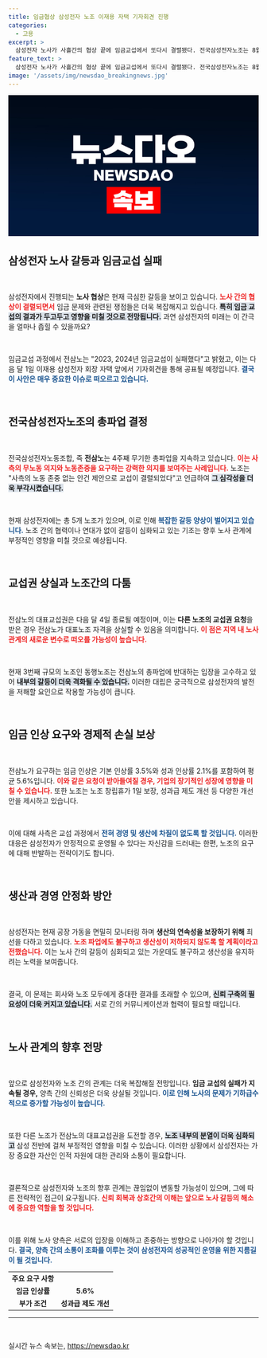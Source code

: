 ```yaml
---
title: 임금협상 삼성전자 노조 이재용 자택 기자회견 진행
categories:
  - 고용
excerpt: >
  삼성전자 노사가 사흘간의 협상 끝에 임금교섭에서 또다시 결렬됐다. 전국삼성전자노조는 8월 1일 이재용 회장 자택 앞에서 기자회견을 열고 파업 지속을 알릴 예정이다. 교섭권 상실이 임박한 노조의 향후 운명은 불확실하다.
feature_text: >
  삼성전자 노사가 사흘간의 협상 끝에 임금교섭에서 또다시 결렬됐다. 전국삼성전자노조는 8월 1일 이재용 회장 자택 앞에서 기자회견을 열고 파업 지속을 알릴 예정이다. 교섭권 상실이 임박한 노조의 향후 운명은 불확실하다.
image: '/assets/img/newsdao_breakingnews.jpg'
---
```


<p><img src="/assets/img/newsdao_breakingnews.jpg" alt="ontimetimes 속보" /></p>

<h2 data-ke-size="size26">삼성전자 노사 갈등과 임금교섭 실패</h2>

<p data-ke-size="size16">&nbsp;</p>  

<p>삼성전자에서 진행되는 <b>노사 협상</b>은 현재 극심한 갈등을 보이고 있습니다. <b><span style="color: #ee2323;">노사 간의 협상이 결렬되면서</span></b> 임금 문제와 관련된 쟁점들은 더욱 복잡해지고 있습니다. <b><span style="background-color: #21538527;">특히 임금 교섭의 결과가 두고두고 영향을 미칠 것으로 전망됩니다.</span></b> 과연 삼성전자의 미래는 이 간극을 얼마나 좁힐 수 있을까요? </p>

<p data-ke-size="size16">&nbsp;</p>  

<p>임금교섭 과정에서 전삼노는 "2023, 2024년 임금교섭이 실패했다"고 밝혔고, 이는 다음 달 1일 이재용 삼성전자 회장 자택 앞에서 기자회견을 통해 공표될 예정입니다. <b><span style="color: #1a5490;">결국 이 사안은 매우 중요한 이슈로 떠오르고 있습니다.</span></b> </p>

<p data-ke-size="size16">&nbsp;</p>

<h2 data-ke-size="size26">전국삼성전자노조의 총파업 결정</h2>

<p data-ke-size="size16">&nbsp;</p>  

<p>전국삼성전자노동조합, 즉 <b>전삼노</b>는 4주째 무기한 총파업을 지속하고 있습니다. <b><span style="color: #ee2323;">이는 사측의 무노동 의지와 노동존중을 요구하는 강력한 의지를 보여주는 사례입니다.</span></b>  노조는 "사측의 노동 존중 없는 안건 제안으로 교섭이 결렬되었다"고 언급하여 <b><span style="background-color: #21538527;">그 심각성을 더욱 부각시켰습니다.</span></b> </p>

<p data-ke-size="size16">&nbsp;</p>  

<p>현재 삼성전자에는 총 5개 노조가 있으며, 이로 인해 <b><span style="color: #1a5490;">복잡한 갈등 양상이 벌어지고 있습니다.</span></b> 노조 간의 협력이나 연대가 없이 갈등이 심화되고 있는 기조는 향후 노사 관계에 부정적인 영향을 미칠 것으로 예상됩니다. </p>

<p data-ke-size="size16">&nbsp;</p>

<h2 data-ke-size="size26">교섭권 상실과 노조간의 다툼</h2>

<p data-ke-size="size16">&nbsp;</p>  

<p>전삼노의 대표교섭권은 다음 달 4일 종료될 예정이며, 이는 <b>다른 노조의 교섭권 요청</b>을 받은 경우 전삼노가 대표노조 자격을 상실할 수 있음을 의미합니다. <b><span style="color: #ee2323;">이 점은 지역 내 노사 관계의 새로운 변수로 떠오를 가능성이 높습니다.</span></b> </p>

<p data-ke-size="size16">&nbsp;</p>  

<p>현재 3번째 규모의 노조인 동행노조는 전삼노의 총파업에 반대하는 입장을 고수하고 있어 <b><span style="background-color: #21538527;">내부의 갈등이 더욱 격화될 수 있습니다.</span></b> 이러한 대립은 궁극적으로 삼성전자의 발전을 저해할 요인으로 작용할 가능성이 큽니다.</p>

<p data-ke-size="size16">&nbsp;</p>

<h2 data-ke-size="size26">임금 인상 요구와 경제적 손실 보상</h2>

<p data-ke-size="size16">&nbsp;</p>  

<p>전삼노가 요구하는 임금 인상은 기본 인상률 3.5%와 성과 인상률 2.1%를 포함하여 평균 5.6%입니다. <b><span style="color: #ee2323;">이와 같은 요청이 받아들여질 경우, 기업의 장기적인 성장에 영향을 미칠 수 있습니다.</span></b> 또한 노조는 노조 창립휴가 1일 보장, 성과급 제도 개선 등 다양한 개선안을 제시하고 있습니다.</p>

<p data-ke-size="size16">&nbsp;</p>  

<p>이에 대해 사측은 교섭 과정에서 <b><span style="color: #1a5490;">전혀 경영 및 생산에 차질이 없도록 할 것입니다.</span></b> 이러한 대응은 삼성전자가 안정적으로 운영될 수 있다는 자신감을 드러내는 한편, 노조의 요구에 대해 반발하는 전략이기도 합니다. </p>

<p data-ke-size="size16">&nbsp;</p>

<h2 data-ke-size="size26">생산과 경영 안정화 방안</h2>

<p data-ke-size="size16">&nbsp;</p>  

<p>삼성전자는 현재 공장 가동을 면밀히 모니터링 하며 <b>생산의 연속성을 보장하기 위해</b> 최선을 다하고 있습니다. <b><span style="color: #ee2323;">노조 파업에도 불구하고 생산성이 저하되지 않도록 할 계획이라고 전했습니다.</span></b> 이는 노사 간의 갈등이 심화되고 있는 가운데도 불구하고 생산성을 유지하려는 노력을 보여줍니다. </p>

<p data-ke-size="size16">&nbsp;</p>  

<p>결국, 이 문제는 회사와 노조 모두에게 중대한 결과를 초래할 수 있으며, <b><span style="background-color: #21538527;">신뢰 구축의 필요성이 더욱 커지고 있습니다.</span></b> 서로 간의 커뮤니케이션과 협력이 필요할 때입니다. </p>

<p data-ke-size="size16">&nbsp;</p>

<h2 data-ke-size="size26">노사 관계의 향후 전망</h2>

<p data-ke-size="size16">&nbsp;</p>  

<p>앞으로 삼성전자와 노조 간의 관계는 더욱 복잡해질 전망입니다. <b>임금 교섭의 실패가 지속될 경우,</b> 양측 간의 신뢰성은 더욱 상실될 것입니다. <b><span style="color: #1a5490;">이로 인해 노사의 문제가 기하급수적으로 증가할 가능성이 높습니다.</span></b> </p>

<p data-ke-size="size16">&nbsp;</p>  

<p>또한 다른 노조가 전삼노의 대표교섭권을 도전할 경우, <b><span style="background-color: #21538527;">노조 내부의 분열이 더욱 심화되고</span></b> 삼성 전반에 걸쳐 부정적인 영향을 미칠 수 있습니다. 이러한 상황에서 삼성전자는 가장 중요한 자산인 인적 자원에 대한 관리와 소통이 필요합니다. </p>

<p data-ke-size="size16">&nbsp;</p>  

<p>결론적으로 삼성전자와 노조의 향후 관계는 끊임없이 변동할 가능성이 있으며, 그에 따른 전략적인 접근이 요구됩니다. <b><span style="color: #ee2323;">신뢰 회복과 상호간의 이해는 앞으로 노사 갈등의 해소에 중요한 역할을 할 것입니다.</span></b> </p>

<p data-ke-size="size16">&nbsp;</p>  

<p>이를 위해 노사 양측은 서로의 입장을 이해하고 존중하는 방향으로 나아가야 할 것입니다. <b><span style="color: #1a5490;">결국, 양측 간의 소통이 조화를 이루는 것이 삼성전자의 성공적인 운영을 위한 지름길이 될 것입니다.</span></b> </p>

<table>
  <tr>
    <td style="text-align: center; height: 17px;"><b>주요 요구 사항</b></td>
  </tr>
  <tr>
    <td style="text-align: center; height: 17px;"><b>임금 인상률</b></td>
    <td style="text-align: center; height: 17px;"><b>5.6%</b></td>
  </tr>
  <tr>
    <td style="text-align: center; height: 17px;"><b>부가 조건</b></td>
    <td style="text-align: center; height: 17px;"><b>성과급 제도 개선</b></td>
  </tr>
</table>

<hr>  

<p data-ke-size="size16">&nbsp;</p>  
실시간 뉴스 속보는, <a href="https://newsdao.kr" rel="dofollow">https://newsdao.kr</a>


